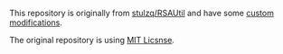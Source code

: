 This repository is originally from [stulzq/RSAUtil](https://github.com/stulzq/RSAUtil) and have some [custom modifications](https://github.com/stulzq/RSAUtil/compare/master...YYHEggEgg:RSAUtil:master).

The original repository is using [MIT Licsnse](https://github.com/stulzq/RSAUtil/blob/master/LICENSE).